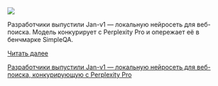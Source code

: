<!--2025-08-15 11:58:14-->
<div class="yb">
  <div class="rss habr"><img src="https://habrastorage.org/getpro/habr/upload_files/183/fe7/79b/183fe779b38dc392cd51c0a7904578a1.jpg" /><p>Разработчики выпустили Jan-v1 — локальную нейросеть для веб-поиска. Модель конкурирует с Perplexity Pro и опережает её в бенчмарке SimpleQA.</p> <a href="https://habr.com/ru/articles/937534/#habracut">Читать далее</a> <p class="titl"><a href="https://habr.com/ru/news/937534/?utm_source=habrahabr&utm_medium=rss&utm_campaign=937534">Разработчики выпустили Jan-v1 — локальную нейросеть для веб-поиска, конкурирующую с Perplexity Pro</a></p></div>
</div>

